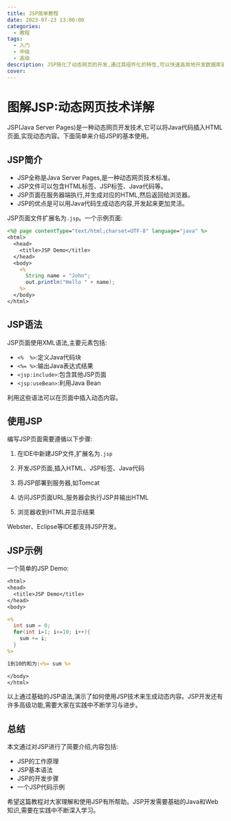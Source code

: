 ```yaml
---
title: JSP简单教程
date: 2023-07-23 13:00:00
categories:
  - 教程
tags:
  - 入门
  - 中级
  - 高级
description: JSP简化了动态网页的开发,通过其组件化的特性,可以快速高效地开发数据库驱动的Web应用。它是很多Java Web项目的首选。
cover: 
---
```


# 图解JSP:动态网页技术详解

JSP(Java Server Pages)是一种动态网页开发技术,它可以将Java代码插入HTML页面,实现动态内容。下面简单来介绍JSP的基本使用。

## JSP简介

- JSP全称是Java Server Pages,是一种动态网页技术标准。
- JSP文件可以包含HTML标签、JSP标签、Java代码等。
- JSP页面在服务器端执行,并生成对应的HTML,然后返回给浏览器。
- JSP的优点是可以用Java代码生成动态内容,开发起来更加灵活。

JSP页面文件扩展名为`.jsp`。一个示例页面:

```jsp
<%@ page contentType="text/html;charset=UTF-8" language="java" %>
<html>
  <head>
    <title>JSP Demo</title>
  </head>
  <body>
    <%
      String name = "John";
      out.println("Hello " + name); 
    %>
  </body>
</html>
```

## JSP语法

JSP页面使用XML语法,主要元素包括:

- `<%  %>`:定义Java代码块
- `<%= %>`:输出Java表达式结果
- `<jsp:include>`:包含其他JSP页面
- `<jsp:useBean>`:利用Java Bean

利用这些语法可以在页面中插入动态内容。

## 使用JSP

编写JSP页面需要遵循以下步骤:

1. 在IDE中新建JSP文件,扩展名为`.jsp`

2. 开发JSP页面,插入HTML、JSP标签、Java代码

3. 将JSP部署到服务器,如Tomcat

4. 访问JSP页面URL,服务器会执行JSP并输出HTML

5. 浏览器收到HTML并显示结果

 Webster、Eclipse等IDE都支持JSP开发。

## JSP示例

一个简单的JSP Demo:

```jsp
<html>
<head>
  <title>JSP Demo</title>
</head>
<body>

<%
  int sum = 0;
  for(int i=1; i<=10; i++){
    sum += i;
  }
%>

1到10的和为:<%= sum %>

</body>
</html>
```

以上通过基础的JSP语法,演示了如何使用JSP技术来生成动态内容。JSP开发还有许多高级功能,需要大家在实践中不断学习与进步。

## 总结

本文通过对JSP进行了简要介绍,内容包括:

- JSP的工作原理
- JSP基本语法
- JSP的开发步骤 
- 一个JSP代码示例

希望这篇教程对大家理解和使用JSP有所帮助。JSP开发需要基础的Java和Web知识,需要在实践中不断深入学习。